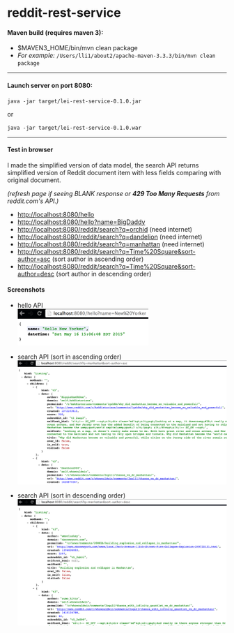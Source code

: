 # reddit-rest-service

#### Maven build (requires maven 3):
- $MAVEN3_HOME/bin/mvn clean package
- *For example:* ``` /Users/lli1/about2/apache-maven-3.3.3/bin/mvn clean package ```

___

#### Launch server on port 8080:
``` 
java -jar target/lei-rest-service-0.1.0.jar 
```
or

``` 
java -jar target/lei-rest-service-0.1.0.war 
```

___

#### Test in browser
I made the simplified version of data model, the search API returns simplified version of Reddit document item with less fields comparing with original document.  

*(refresh page if seeing BLANK response or  **429 Too Many Requests** from reddit.com's API.)*
- [http://localhost:8080/hello](http://localhost:8080/hello)
- [http://localhost:8080/hello?name=BigDaddy](http://localhost:8080/hello?name=BigDaddy)
- [http://localhost:8080/reddit/search?q=orchid](http://localhost:8080/reddit/search?q=orchid) (need internet)
- [http://localhost:8080/reddit/search?q=dandelion](http://localhost:8080/reddit/search?q=dandelion) (need internet)
- [http://localhost:8080/reddit/search?q=manhattan](http://localhost:8080/reddit/search?q=manhattan) (need internet)
- [http://localhost:8080/reddit/search?q=Time%20Square&sort-author=asc](http://localhost:8080/reddit/search?q=Time%20Square&sort-author=asc) (sort author in ascending order)
- [http://localhost:8080/reddit/search?q=Time%20Square&sort-author=desc](http://localhost:8080/reddit/search?q=Time%20Square&sort-author=desc) (sort author in descending order)

#### Screenshots
- hello API
<br><img src="./images/API-hello.png" width="300">

- search API (sort in ascending order)
![reddit search asc](./images/API-search-asc.png)

- search API (sort in descending order)
![reddit search desc](./images/API-search-desc.png)
